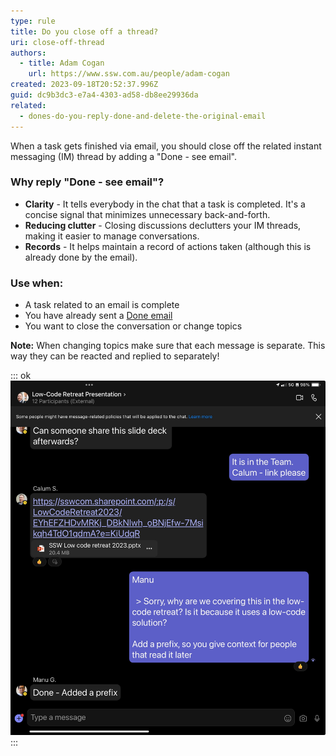 ```yaml
---
type: rule
title: Do you close off a thread?
uri: close-off-thread
authors:
  - title: Adam Cogan
    url: https://www.ssw.com.au/people/adam-cogan
created: 2023-09-18T20:52:37.996Z
guid: dc9b3dc3-e7a4-4303-ad58-db8ee29936da
related:
  - dones-do-you-reply-done-and-delete-the-original-email
---
```

When a task gets finished via email, you should close off the related instant messaging (IM) thread by adding a "Done - see email".

<!--endintro-->

### Why reply "Done - see email"?

* **Clarity** - It tells everybody in the chat that a task is completed. It's a concise signal that minimizes unnecessary back-and-forth.
* **Reducing clutter** - Closing discussions declutters your IM threads, making it easier to manage conversations.
* **Records** - It helps maintain a record of actions taken (although this is already done by the email).

### Use when:

* A task related to an email is complete
* You have already sent a [Done email](https://www.ssw.com.au/rules/dones-do-you-reply-done-and-delete-the-original-email/)
* You want to close the conversation or change topics

**Note:** When changing topics make sure that each message is separate. This way they can be reacted and replied to separately!

::: ok
![Figure: Okay Example - Replying Done to close off the thread is good - but could have been better by mentioning the email subject for others to find it easily](close-thread.jpg)
:::

